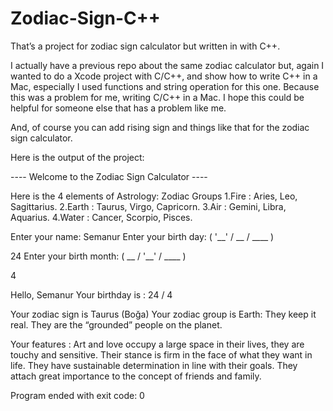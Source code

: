 

# Zodiac-Sign-C++
That’s a project for zodiac sign calculator but written in with C++. 

I actually have a previous repo about the same zodiac calculator but, again I wanted to do a Xcode project with C/C++, and show how to write C++ in a Mac, especially I used functions and string operation for this one. Because this was a problem for me, writing C/C++ in a Mac. I hope this could be helpful for someone else that has a problem like me. 

And, of course you can add rising sign and things like that for the zodiac sign calculator.

Here is the output of the project:


---- Welcome to the Zodiac Sign Calculator ----


Here is the 4 elements of Astrology: Zodiac Groups
1.Fire : Aries, Leo, Sagittarius.
2.Earth : Taurus, Virgo, Capricorn.
3.Air : Gemini, Libra, Aquarius.
4.Water : Cancer, Scorpio, Pisces.

Enter your name:
Semanur
Enter your birth day: ( '__' / __ / ____ )

24
Enter your birth month: ( __ / '__' / ____ )

4

Hello, Semanur 
Your birthday is : 24 / 4

Your zodiac sign is Taurus (Boğa)
Your zodiac group is Earth: They keep it real. They are the “grounded” people on the planet.

Your features : Art and love occupy a large space in their lives, they are touchy and sensitive.
Their stance is firm in the face of what they want in life. They have sustainable determination in line with their goals.
They attach great importance to the concept of friends and family.


Program ended with exit code: 0
